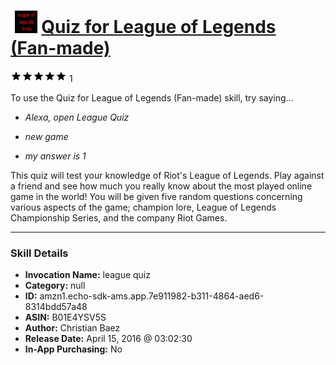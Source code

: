 # &nbsp;<img src="skill_icon" alt="Quiz for League of Legends (Fan-made) icon" width="36"> [Quiz for League of Legends (Fan-made)](http://alexa.amazon.com/#skills/amzn1.echo-sdk-ams.app.7e911982-b311-4864-aed6-8314bdd57a48)
![5 stars](../../images/ic_star_black_18dp_1x.png)![5 stars](../../images/ic_star_black_18dp_1x.png)![5 stars](../../images/ic_star_black_18dp_1x.png)![5 stars](../../images/ic_star_black_18dp_1x.png)![5 stars](../../images/ic_star_black_18dp_1x.png) 1

To use the Quiz for League of Legends (Fan-made) skill, try saying...

* *Alexa, open League Quiz*

* *new game*

* *my answer is 1*

This quiz will test your knowledge of Riot's League of Legends. Play against a friend and see how much you really know about the most played online game in the world! You will be given five random questions concerning various aspects of the game; champion lore, League of Legends Championship Series, and the company Riot Games.

***

### Skill Details

* **Invocation Name:** league quiz
* **Category:** null
* **ID:** amzn1.echo-sdk-ams.app.7e911982-b311-4864-aed6-8314bdd57a48
* **ASIN:** B01E4YSV5S
* **Author:** Christian Baez
* **Release Date:** April 15, 2016 @ 03:02:30
* **In-App Purchasing:** No
